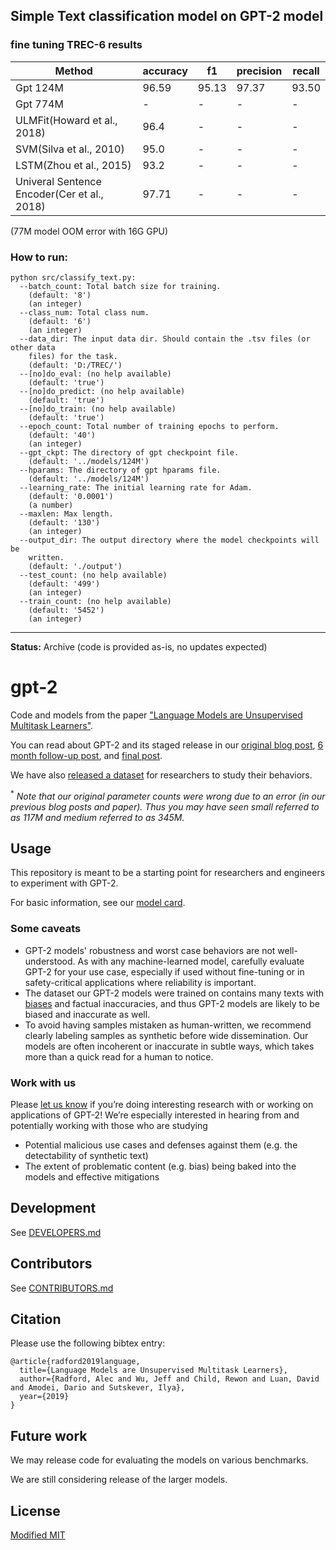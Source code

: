 ## Simple Text classification model on GPT-2 model

### fine tuning TREC-6 results

|Method|accuracy| f1 | precision | recall|
|--|--|--|--|--|
|Gpt 124M| 96.59|95.13|97.37|93.50|
|Gpt 774M| -|-|-|-|
|ULMFit(Howard et al., 2018)|96.4|-|-|-|
|SVM(Silva et al., 2010)|95.0|-|-|-|
|LSTM(Zhou et al., 2015)|93.2|-|-|-|
|Univeral Sentence Encoder(Cer et al., 2018)|97.71|-|-|-|


(77M model OOM error with 16G GPU)

### How to run:

```
python src/classify_text.py:
  --batch_count: Total batch size for training.
    (default: '8')
    (an integer)
  --class_num: Total class num.
    (default: '6')
    (an integer)
  --data_dir: The input data dir. Should contain the .tsv files (or other data
    files) for the task.
    (default: 'D:/TREC/')
  --[no]do_eval: (no help available)
    (default: 'true')
  --[no]do_predict: (no help available)
    (default: 'true')
  --[no]do_train: (no help available)
    (default: 'true')
  --epoch_count: Total number of training epochs to perform.
    (default: '40')
    (an integer)
  --gpt_ckpt: The directory of gpt checkpoint file.
    (default: '../models/124M')
  --hparams: The directory of gpt hparams file.
    (default: '../models/124M')
  --learning_rate: The initial learning rate for Adam.
    (default: '0.0001')
    (a number)
  --maxlen: Max length.
    (default: '130')
    (an integer)
  --output_dir: The output directory where the model checkpoints will be
    written.
    (default: './output')
  --test_count: (no help available)
    (default: '499')
    (an integer)
  --train_count: (no help available)
    (default: '5452')
    (an integer)
```

-----------------------------------------------------

**Status:** Archive (code is provided as-is, no updates expected)

# gpt-2

Code and models from the paper ["Language Models are Unsupervised Multitask Learners"](https://d4mucfpksywv.cloudfront.net/better-language-models/language-models.pdf).

You can read about GPT-2 and its staged release in our [original blog post](https://blog.openai.com/better-language-models/), [6 month follow-up post](https://openai.com/blog/gpt-2-6-month-follow-up/), and [final post](https://www.openai.com/blog/gpt-2-1-5b-release/).

We have also [released a dataset](https://github.com/openai/gpt-2-output-dataset) for researchers to study their behaviors.

<sup>*</sup> *Note that our original parameter counts were wrong due to an error (in our previous blog posts and paper).  Thus you may have seen small referred to as 117M and medium referred to as 345M.*

## Usage

This repository is meant to be a starting point for researchers and engineers to experiment with GPT-2.

For basic information, see our [model card](./model_card.md).

### Some caveats

- GPT-2 models' robustness and worst case behaviors are not well-understood.  As with any machine-learned model, carefully evaluate GPT-2 for your use case, especially if used without fine-tuning or in safety-critical applications where reliability is important.
- The dataset our GPT-2 models were trained on contains many texts with [biases](https://twitter.com/TomerUllman/status/1101485289720242177) and factual inaccuracies, and thus GPT-2 models are likely to be biased and inaccurate as well.
- To avoid having samples mistaken as human-written, we recommend clearly labeling samples as synthetic before wide dissemination.  Our models are often incoherent or inaccurate in subtle ways, which takes more than a quick read for a human to notice.

### Work with us

Please [let us know](mailto:languagequestions@openai.com) if you’re doing interesting research with or working on applications of GPT-2!  We’re especially interested in hearing from and potentially working with those who are studying
- Potential malicious use cases and defenses against them (e.g. the detectability of synthetic text)
- The extent of problematic content (e.g. bias) being baked into the models and effective mitigations

## Development

See [DEVELOPERS.md](./DEVELOPERS.md)

## Contributors

See [CONTRIBUTORS.md](./CONTRIBUTORS.md)

## Citation

Please use the following bibtex entry:
```
@article{radford2019language,
  title={Language Models are Unsupervised Multitask Learners},
  author={Radford, Alec and Wu, Jeff and Child, Rewon and Luan, David and Amodei, Dario and Sutskever, Ilya},
  year={2019}
}
```

## Future work

We may release code for evaluating the models on various benchmarks.

We are still considering release of the larger models.

## License

[Modified MIT](./LICENSE)
